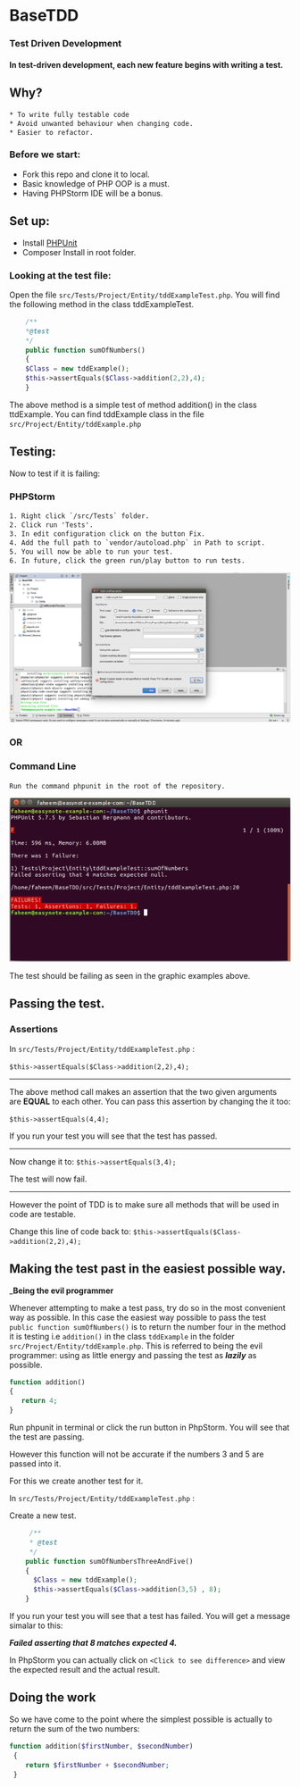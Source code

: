 # BaseTDD
### Test Driven Development
#### In test-driven development, each new feature begins with writing a test.

## Why?
    * To write fully testable code
    * Avoid unwanted behaviour when changing code.
    * Easier to refactor.
    
### Before we start:

* Fork this repo and clone it to local.
* Basic knowledge of PHP OOP is a must.
* Having PHPStorm IDE will be a bonus.

## Set up:
* Install [PHPUnit](https://phpunit.de/getting-started.html)
* Composer Install in root folder.

### Looking at the test file:

Open the file `src/Tests/Project/Entity/tddExampleTest.php`.
You will find the following method in the class tddExampleTest.

```php
    /**
    *@test
    */
    public function sumOfNumbers()
    {
    $Class = new tddExample();
    $this->assertEquals($Class->addition(2,2),4);
    }
```

The above method is a simple test of method addition() in the class ttdExample. 
You can find tddExample class in the file `src/Project/Entity/tddExample.php`

## Testing:
Now to test if it is failing:
### PHPStorm
    1. Right click `/src/Tests` folder.
    2. Click run 'Tests'.
    3. In edit configuration click on the button Fix.
    4. Add the full path to `vendor/autoload.php` in Path to script.
    5. You will now be able to run your test.
    6. In future, click the green run/play button to run tests. 
    
![alt text](misc/phpstorm.gif "Run tests in PHPStorm")
### OR

### Command Line
`Run the command phpunit in the root of the repository.`

![alt text](misc/phpcmd.png "phpunit tests in cmd")

The test should be failing as seen in the graphic examples above.

## Passing the test.

### Assertions
In `src/Tests/Project/Entity/tddExampleTest.php` :

`$this->assertEquals($Class->addition(2,2),4);`
___

The above method call makes an assertion that the two given arguments are __EQUAL__ to each other.
You can pass this assertion by changing the it too:

`$this->assertEquals(4,4);`

If you run your test you will see that the test has passed.
___

Now change it to: `$this->assertEquals(3,4);`

The test will now fail.
___
However the point of TDD is to make sure all methods that will be used in code are testable.

Change this line of code back to: `$this->assertEquals($Class->addition(2,2),4);`

## Making the test past in the easiest possible way.

___Being the evil programmer__

Whenever attempting to make a test pass, try do so in the most convenient way as possible.
In this case the easiest way possible to pass the test `public function sumOfNumbers()` is to return the number four in the method it is testing i.e  `addition()` in the class `tddExample` in the folder `src/Project/Entity/tddExample.php`. This is referred to being the evil programmer: using as little energy and passing the test as ___lazily___ as possible.

 ```php
 function addition()
 {
    return 4;
 }
 ```

Run phpunit in terminal or click the run button in PhpStorm.
You will see that the test are passing.

However this function will not be accurate if the numbers 3 and 5 are passed into it.

For this we create another test for it.

In `src/Tests/Project/Entity/tddExampleTest.php` :

Create a new test.

```php
     /**
     * @test
     */
    public function sumOfNumbersThreeAndFive()
    {
      $Class = new tddExample();
      $this->assertEquals($Class->addition(3,5) , 8);
    }
```

If you run your test you will see that a test has failed. You will get a message simalar to this:

___Failed asserting that 8 matches expected 4.___

In PhpStorm you can actually click on  `<Click to see difference>` and view the expected result and the actual result.

## Doing the work

So we have come to the point where the simplest possible is actually to return the sum of the two numbers:


```php
function addition($firstNumber, $secondNumber)
 {
    return $firstNumber + $secondNumber;
 }
 ```
